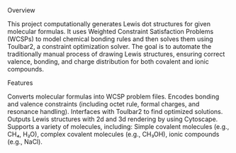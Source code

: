 Overview

This project computationally generates Lewis dot structures for given molecular formulas. It uses Weighted Constraint Satisfaction Problems (WCSPs) to model chemical bonding rules and then 
solves them using Toulbar2, a constraint optimization solver. The goal is to automate the traditionally manual process of drawing Lewis structures, ensuring correct valence, bonding, and 
charge distribution for both covalent and ionic compounds.

Features

Converts molecular formulas into WCSP problem files.
Encodes bonding and valence constraints (including octet rule, formal charges, and resonance handling).
Interfaces with Toulbar2 to find optimized solutions.
Outputs Lewis structures with 2d and 3d rendering by using Cytoscape.
Supports a variety of molecules, including: Simple covalent molecules (e.g., CH₄, H₂O), complex covalent molecules (e.g., CH₃OH), ionic compounds (e.g., NaCl).

